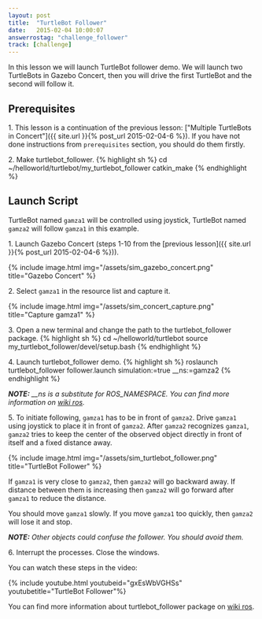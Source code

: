 ```yaml
---
layout: post
title:  "TurtleBot Follower"
date:   2015-02-04 10:00:07
answerrostag: "challenge_follower"
track: [challenge]
---
```


[comment]: <> (TODO: replace answerrostag and track)

In this lesson we will launch TurtleBot follower demo. We will launch two
TurtleBots in Gazebo Concert, then you will drive the first TurtleBot and the
second will follow it.

## Prerequisites

1\. This lesson is a continuation of the previous lesson:
["Multiple TurtleBots in Concert"]({{ site.url }}{% post_url 2015-02-04-6 %}).
If you have not done instructions from `prerequisites` section, you should do
them firstly.

[comment]: <> (TODO: remove `make` instruction when launch file for simulation will be in deb package)

2\. Make turtlebot_follower.
{% highlight sh %}
cd ~/helloworld/turtlebot/my_turtlebot_follower
catkin_make
{% endhighlight %}

## Launch Script

TurtleBot named `gamza1` will be controlled using joystick, TurtleBot named
`gamza2` will follow `gamza1` in this example.

1\. Launch Gazebo Concert (steps 1-10 from the [previous lesson]({{ site.url }}{% post_url 2015-02-04-6 %})).

{% include image.html img="/assets/sim_gazebo_concert.png" title="Gazebo Concert" %}

2\. Select `gamza1` in the resource list and capture it.

{% include image.html img="/assets/sim_concert_capture.png" title="Capture gamza1" %}

[comment]: <> (TODO: remove `change the path` instruction when launch file for simulation will be in deb package)

3\. Open a new terminal and change the path to the turtlebot_follower package.
{% highlight sh %}
cd ~/helloworld/turtlebot
source my_turtlebot_follower/devel/setup.bash
{% endhighlight %}

4\. Launch turtlebot_follower demo.
{% highlight sh %}
roslaunch turtlebot_follower follower.launch simulation:=true __ns:=gamza2
{% endhighlight %}

***NOTE:*** *__ns is a substitute for ROS_NAMESPACE. You can find more
information on [wiki ros](http://wiki.ros.org/Remapping%20Arguments).*

5\. To initiate following, `gamza1` has to be in front of `gamza2`. Drive
`gamza1` using joystick to place it in front of `gamza2`. After `gamza2`
recognizes `gamza1`, `gamza2` tries to keep the center of the observed object
directly in front of itself and a fixed distance away.

{% include image.html img="/assets/sim_turtlebot_follower.png" title="TurtleBot Follower" %}

If `gamza1` is very close to `gamza2`, then `gamza2` will go backward away. If
distance between them is increasing then `gamza2` will go forward after `gamza1`
to reduce the distance.

You should move `gamza1` slowly. If you move `gamza1` too quickly, then `gamza2`
will lose it and stop.

***NOTE:*** *Other objects could confuse the follower. You should avoid them.*

6\. Interrupt the processes. Close the windows.

You can watch these steps in the video:

{% include youtube.html youtubeid="gxEsWbVGHSs" youtubetitle="TurtleBot Follower"%}

You can find more information about turtlebot_follower package on
[wiki ros](http://wiki.ros.org/turtlebot_follower).
